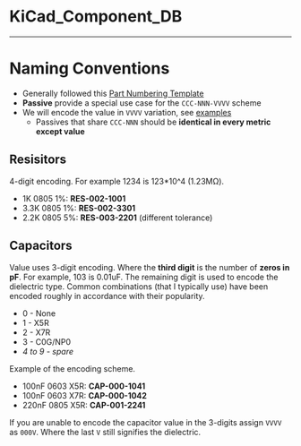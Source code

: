 # KiCad_Component_DB
---
# Naming Conventions
- Generally followed this [Part Numbering Template](https://github.com/git-plm/parts/blob/main/partnumbers.md)
- **Passive** provide a special use case for the `CCC-NNN-VVVV` scheme
- We will encode the value in `VVVV` variation, see [examples](https://github.com/git-plm/parts/blob/main/partnumbers.md#examples)
    - Passives that share `CCC-NNN` should be **identical in every metric except value**
## Resisitors
4-digit encoding. For example 1234 is 123*10^4 (1.23MΩ).

- 1K 0805 1%:   **RES-002-1001**
- 3.3K 0805 1%: **RES-002-3301**
- 2.2K 0805 5%:   **RES-003-2201** (different tolerance)

## Capacitors
Value uses 3-digit encoding. Where the **third digit** is the number of **zeros in pF**. For example, 103 is 0.01uF. The remaining digit is used to encode the dielectric type. Common combinations (that I typically use) have been encoded roughly  in accordance with their popularity.  
 - 0 - None
 - 1 - X5R
 - 2 - X7R
 - 3 - C0G/NP0
 - *4 to 9 - spare*

Example of the encoding scheme.

- 100nF 0603 X5R: **CAP-000-1041**
- 100nF 0603 X7R: **CAP-000-1042**
- 220nF 0805 X5R: **CAP-001-2241**

If you are unable to encode the capacitor value in the 3-digits assign `VVVV` as `000V`. Where the last `V` still signifies the dielectric.